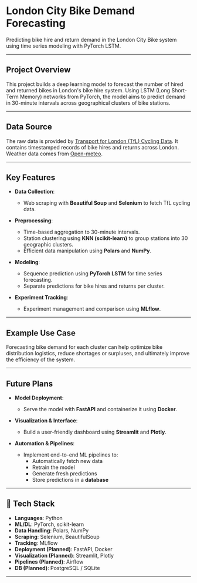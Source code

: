 # London City Bike Demand Forecasting

Predicting bike hire and return demand in the London City Bike system using time series modeling with PyTorch LSTM.

---

## Project Overview

This project builds a deep learning model to forecast the number of hired and returned bikes in London's bike hire system. Using LSTM (Long Short-Term Memory) networks from PyTorch, the model aims to predict demand in 30-minute intervals across geographical clusters of bike stations.

---

## Data Source

The raw data is provided by [Transport for London (TfL) Cycling Data](https://cycling.data.tfl.gov.uk/). It contains timestamped records of bike hires and returns across London.
Weather data comes from [Open-meteo](https://open-meteo.com/).

---

## Key Features

- **Data Collection**:  
  - Web scraping with **Beautiful Soup** and **Selenium** to fetch TfL cycling data.

- **Preprocessing**:
  - Time-based aggregation to 30-minute intervals.
  - Station clustering using **KNN (scikit-learn)** to group stations into 30 geographic clusters.
  - Efficient data manipulation using **Polars** and **NumPy**.

- **Modeling**:
  - Sequence prediction using **PyTorch LSTM** for time series forecasting.
  - Separate predictions for bike hires and returns per cluster.

- **Experiment Tracking**:
  - Experiment management and comparison using **MLflow**.

---

## Example Use Case

Forecasting bike demand for each cluster can help optimize bike distribution logistics, reduce shortages or surpluses, and ultimately improve the efficiency of the system.

---

## Future Plans

- **Model Deployment**:
  - Serve the model with **FastAPI** and containerize it using **Docker**.

- **Visualization & Interface**:
  - Build a user-friendly dashboard using **Streamlit** and **Plotly**.

- **Automation & Pipelines**:
  - Implement end-to-end ML pipelines to:
    - Automatically fetch new data
    - Retrain the model
    - Generate fresh predictions
    - Store predictions in a **database**

---

## 🧱 Tech Stack

- **Languages**: Python
- **ML/DL**: PyTorch, scikit-learn
- **Data Handling**: Polars, NumPy
- **Scraping**: Selenium, BeautifulSoup
- **Tracking**: MLflow
- **Deployment (Planned)**: FastAPI, Docker
- **Visualization (Planned)**: Streamlit, Plotly
- **Pipelines (Planned)**: Airflow
- **DB (Planned)**: PostgreSQL / SQLite

---
